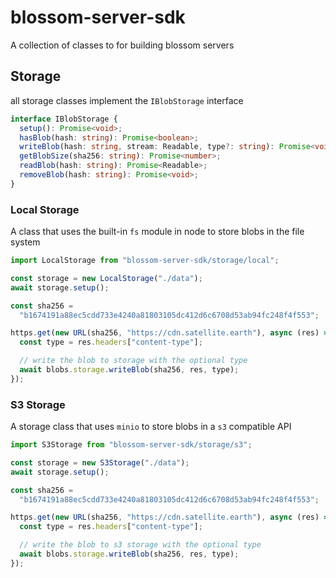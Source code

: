 # blossom-server-sdk

A collection of classes to for building blossom servers

## Storage

all storage classes implement the `IBlobStorage` interface

```ts
interface IBlobStorage {
  setup(): Promise<void>;
  hasBlob(hash: string): Promise<boolean>;
  writeBlob(hash: string, stream: Readable, type?: string): Promise<void>;
  getBlobSize(sha256: string): Promise<number>;
  readBlob(hash: string): Promise<Readable>;
  removeBlob(hash: string): Promise<void>;
}
```

### Local Storage

A class that uses the built-in `fs` module in node to store blobs in the file system

```js
import LocalStorage from "blossom-server-sdk/storage/local";

const storage = new LocalStorage("./data");
await storage.setup();

const sha256 =
  "b1674191a88ec5cdd733e4240a81803105dc412d6c6708d53ab94fc248f4f553";

https.get(new URL(sha256, "https://cdn.satellite.earth"), async (res) => {
  const type = res.headers["content-type"];

  // write the blob to storage with the optional type
  await blobs.storage.writeBlob(sha256, res, type);
});
```

### S3 Storage

A storage class that uses `minio` to store blobs in a `s3` compatible API

```js
import S3Storage from "blossom-server-sdk/storage/s3";

const storage = new S3Storage("./data");
await storage.setup();

const sha256 =
  "b1674191a88ec5cdd733e4240a81803105dc412d6c6708d53ab94fc248f4f553";

https.get(new URL(sha256, "https://cdn.satellite.earth"), async (res) => {
  const type = res.headers["content-type"];

  // write the blob to s3 storage with the optional type
  await blobs.storage.writeBlob(sha256, res, type);
});
```
